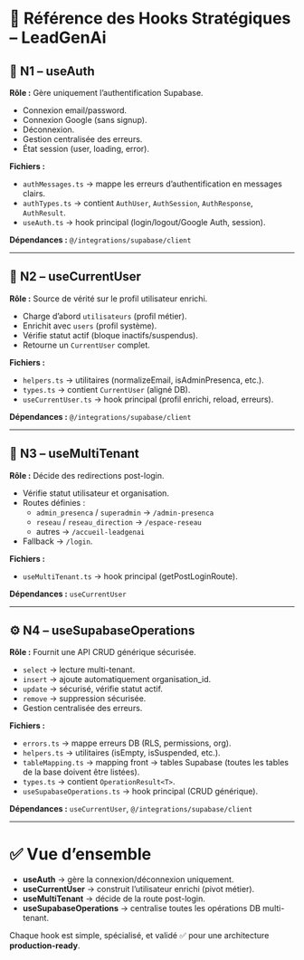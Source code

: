 # 📌 Référence des Hooks Stratégiques – LeadGenAi

## 🔐 N1 – useAuth
**Rôle :** Gère uniquement l’authentification Supabase.
- Connexion email/password.
- Connexion Google (sans signup).
- Déconnexion.
- Gestion centralisée des erreurs.
- État session (user, loading, error).

**Fichiers :**
- `authMessages.ts` → mappe les erreurs d’authentification en messages clairs.
- `authTypes.ts` → contient `AuthUser`, `AuthSession`, `AuthResponse`, `AuthResult`.
- `useAuth.ts` → hook principal (login/logout/Google Auth, session).

**Dépendances :** `@/integrations/supabase/client`

---

## 👤 N2 – useCurrentUser
**Rôle :** Source de vérité sur le profil utilisateur enrichi.
- Charge d’abord `utilisateurs` (profil métier).
- Enrichit avec `users` (profil système).
- Vérifie statut actif (bloque inactifs/suspendus).
- Retourne un `CurrentUser` complet.

**Fichiers :**
- `helpers.ts` → utilitaires (normalizeEmail, isAdminPresenca, etc.).
- `types.ts` → contient `CurrentUser` (aligné DB).
- `useCurrentUser.ts` → hook principal (profil enrichi, reload, erreurs).

**Dépendances :** `@/integrations/supabase/client`

---

## 🏢 N3 – useMultiTenant
**Rôle :** Décide des redirections post-login.
- Vérifie statut utilisateur et organisation.
- Routes définies :
  - `admin_presenca` / `superadmin` → `/admin-presenca`
  - `reseau` / `reseau_direction` → `/espace-reseau`
  - autres → `/accueil-leadgenai`
- Fallback → `/login`.

**Fichiers :**
- `useMultiTenant.ts` → hook principal (getPostLoginRoute).

**Dépendances :** `useCurrentUser`

---

## ⚙️ N4 – useSupabaseOperations
**Rôle :** Fournit une API CRUD générique sécurisée.
- `select` → lecture multi-tenant.
- `insert` → ajoute automatiquement organisation_id.
- `update` → sécurisé, vérifie statut actif.
- `remove` → suppression sécurisée.
- Gestion centralisée des erreurs.

**Fichiers :**
- `errors.ts` → mappe erreurs DB (RLS, permissions, org).
- `helpers.ts` → utilitaires (isEmpty, isSuspended, etc.).
- `tableMapping.ts` → mapping front → tables Supabase (toutes les tables de la base doivent être listées).
- `types.ts` → contient `OperationResult<T>`.
- `useSupabaseOperations.ts` → hook principal (CRUD générique).

**Dépendances :** `useCurrentUser`, `@/integrations/supabase/client`

---

# ✅ Vue d’ensemble
- **useAuth** → gère la connexion/déconnexion uniquement.
- **useCurrentUser** → construit l’utilisateur enrichi (pivot métier).
- **useMultiTenant** → décide de la route post-login.
- **useSupabaseOperations** → centralise toutes les opérations DB multi-tenant.

Chaque hook est simple, spécialisé, et validé ✅ pour une architecture **production-ready**.

